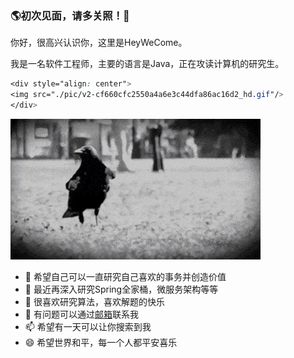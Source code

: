 ### 🌎初次见面，请多关照！👋

你好，很高兴认识你，这里是HeyWeCome。

我是一名软件工程师，主要的语言是Java，正在攻读计算机的研究生。

```css
<div style="align: center">
<img src="./pic/v2-cf660cfc2550a4a6e3c44dfa86ac16d2_hd.gif"/>
</div>
```

![v2-cf660cfc2550a4a6e3c44dfa86ac16d2_hd](./pic/v2-cf660cfc2550a4a6e3c44dfa86ac16d2_hd.gif)

<!--
**HeyWeCome/HeyWeCome** is a ✨ _special_ ✨ repository because its `README.md` (this file) appears on your GitHub profile.

Here are some ideas to get you started:

- 👯 I’m looking to collaborate on ...
- ⚡ Fun fact: ...
- -->

- 🔭 希望自己可以一直研究自己喜欢的事务并创造价值
- 🌱 最近再深入研究Spring全家桶，微服务架构等等
- 🤔 很喜欢研究算法，喜欢解题的快乐
- 💬 有问题可以通过[邮箱](heywecome@163.com "标题")联系我
- 📫 希望有一天可以让你搜索到我
- 😄 希望世界和平，每一个人都平安喜乐

